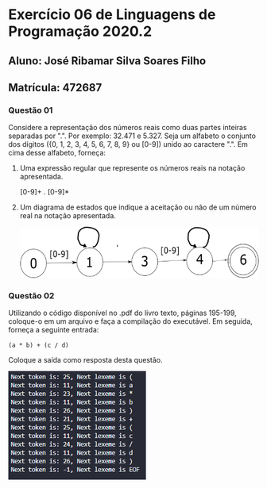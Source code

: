 # Exercício 06 de Linguagens de Programação 2020.2

## Aluno: José Ribamar Silva Soares Filho
## Matrícula: 472687

### Questão 01

Considere a representação dos números reais como duas partes inteiras separadas por ".". Por exemplo: 32.471 e 5.327. Seja um alfabeto o conjunto dos dígitos ({0, 1, 2, 3, 4, 5, 6, 7, 8, 9} ou [0-9]) unido ao caractere ".". Em cima desse alfabeto, forneça:

1. Uma expressão regular que represente os números reais na notação apresentada.

    [0-9]+ . [0-9]*

2. Um diagrama de estados que indique a aceitação ou não de um número real na notação apresentada.

    !['diagramaEstado'](diagramaEstado.png)

### Questão 02

Utilizando o código disponível no .pdf do livro texto, páginas 195-199, coloque-o em um arquivo e faça a compilação do executável. Em seguida, forneça a seguinte entrada:

```
(a * b) + (c / d)
```

Coloque a saída como resposta desta questão.

!['saida'](./Capturar.PNG)